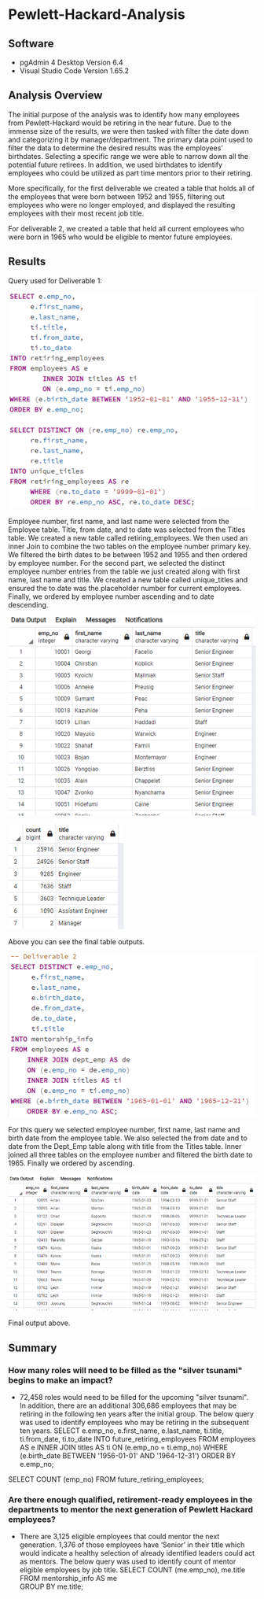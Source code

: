 # Pewlett-Hackard-Analysis

## Software
- pgAdmin 4 Desktop Version 6.4
- Visual Studio Code Version 1.65.2

## Analysis Overview
The initial purpose of the analysis was to identify how many employees from Pewlett-Hackard would be retiring in the near future. Due to the immense size of the results, we were then tasked with filter the date down and categorizing it by manager/department. The primary data point used to filter the data to determine the desired results was the employees’ birthdates. Selecting a specific range we were able to narrow down all the potential future retirees. In addition, we used birthdates to identify employees who could be utilized as part time mentors prior to their retiring.

More specifically, for the first deliverable  we created a table that holds all of the employees that were born between 1952 and 1955, filtering out employees who were no longer employed, and displayed the resulting employees with their most recent job title.

For deliverable 2, we created a table that held all current employees who were born in 1965 who would be eligible to mentor future employees.
## Results
Query used for Deliverable 1:

![Screenshot]( https://github.com/gonzalesbarrett/Pewlett-Hackard-Analysis/blob/main/Deliverable_1_Query.png)

Employee number, first name, and last name were selected from the Employee table. Title, from date, and to date was selected from the Titles table. We created a new table called retiring_employees. We then used an inner Join to combine the two tables on the employee number primary key. We filtered the birth dates to be between 1952 and 1955 and then ordered by employee number. 
For the second part, we selected the distinct employee number entries from the table we just created along with first name, last name and title. We created a new table called unique_titles and ensured the to date was the placeholder number for current employees. Finally, we ordered by employee number ascending and to date descending. 

![Screenshot]( https://github.com/gonzalesbarrett/Pewlett-Hackard-Analysis/blob/main/Deliverable_1_Output.png)

![Screenshot]( https://github.com/gonzalesbarrett/Pewlett-Hackard-Analysis/blob/main/Deliverable_1_Output_2.png)

Above you can see the final table outputs.

![Screenshot]( https://github.com/gonzalesbarrett/Pewlett-Hackard-Analysis/blob/main/Deliverable_2_Query.png)

For this query we selected employee number, first name, last name and birth date from the employee table. We also selected the from date and to date from the Dept_Emp table along with title from the Titles table. Inner joined all three tables on the employee number and filtered the birth date to 1965. Finally we ordered by ascending.

![Screenshot]( https://github.com/gonzalesbarrett/Pewlett-Hackard-Analysis/blob/main/Deliverable_2_Output.png)

Final output above.
## Summary
### How many roles will need to be filled as the "silver tsunami" begins to make an impact?
-	72,458 roles would need to be filled for the upcoming "silver tsunami". In addition, there are an additional 306,686 employees that may be retiring in the following ten years after the initial group. 
The below query was used to identify employees who may be retiring in the subsequent ten years.
SELECT e.emp_no,
	 e.first_name,
	 e.last_name,
	 ti.title,
	 ti.from_date,
	 ti.to_date
INTO future_retiring_employees
FROM employees AS e
	 	INNER JOIN titles AS ti
		ON (e.emp_no = ti.emp_no)
WHERE (e.birth_date BETWEEN '1956-01-01' AND '1964-12-31')
ORDER BY e.emp_no;

SELECT COUNT (emp_no) FROM future_retiring_employees;
### Are there enough qualified, retirement-ready employees in the departments to mentor the next generation of Pewlett Hackard employees? 
-	There are 3,125 eligible employees that could mentor the next generation. 1,376 of those employees have ‘Senior’ in their title which would indicate a healthy selection of already identified leaders could act as mentors. 
The below query was used to identify count of mentor eligible employees by job title.
SELECT COUNT (me.emp_no), 
	 me.title 
	 FROM mentorship_info AS me  
	 GROUP BY me.title;
